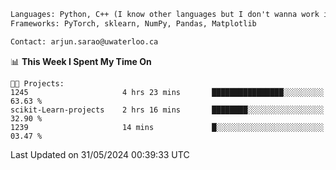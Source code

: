 ```txt
Languages: Python, C++ (I know other languages but I don't wanna work in em)
Frameworks: PyTorch, sklearn, NumPy, Pandas, Matplotlib

Contact: arjun.sarao@uwaterloo.ca
```

<!--START_SECTION:waka-->
📊 **This Week I Spent My Time On** 

```text
🐱‍💻 Projects: 
1245                     4 hrs 23 mins       ████████████████░░░░░░░░░   63.63 % 
scikit-Learn-projects    2 hrs 16 mins       ████████░░░░░░░░░░░░░░░░░   32.90 % 
1239                     14 mins             █░░░░░░░░░░░░░░░░░░░░░░░░   03.47 % 
```


 Last Updated on 31/05/2024 00:39:33 UTC
<!--END_SECTION:waka-->
